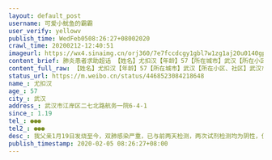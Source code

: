 ```yaml
---
layout: default_post
username: 可爱小鱿鱼的霸霸
user_verify: yellowv
publish_time: WedFeb0508:26:27+08002020
crawl_time: 20200212-12:40:51
imageurl: https://wx4.sinaimg.cn/orj360/7e7fccdcgy1gbl7w1zg1aj20u0140gp8.jpg,https://wx1.sinaimg.cn/orj360/7e7fccdcgy1gbl7w2dl1mj20u0140tc3.jpg,https://wx1.sinaimg.cn/orj360/7e7fccdcgy1gbl7w2q7b1j20u0140myi.jpg,https://wx4.sinaimg.cn/orj360/7e7fccdcgy1gbl7w35d0fj20u0140tam.jpg,https://wx2.sinaimg.cn/orj360/7e7fccdcgy1gbl7w3jpjlj21400u0765.jpg,https://wx1.sinaimg.cn/orj360/7e7fccdcgy1gbl7w3xl0uj20u0140dhy.jpg
content_brief: 肺炎患者求助超话 【姓名】尤扣汉【年龄】57【所在城市】武汉【所在小区、社区】武汉市江岸区二七北路航务一院6-4-1【患病时间】1.19【联系方式】●●●【其他紧急联系人】●●●【病情描述】我父亲1月19日发烧至今，双肺感染严重，已与前两天检测，两次试剂检测均为阴性，但CT ...全文
content_full_raw: 【姓名】尤扣汉【年龄】57【所在城市】武汉【所在小区、社区】武汉市江岸区二七北路航务一院6-4-1【患病时间】1.19【联系方式】●●●【其他紧急联系人】●●●【病情描述】我父亲1月19日发烧至今，双肺感染严重，已与前两天检测，两次试剂检测均为阴性，但CT显示双肺感染，高度疑似新冠，父亲目前必须吸氧打球蛋白维持生命。根据指挥部“四类人员管理”第二条要求:检测结果为“双阴”，但临床症状符合新冠状病毒感染的肺炎条件的重症患者必须入院治疗。但目前为止我父亲仍在医院门诊大厅日夜坚守，延续生命，他他还有高血压，脑溢血病史，不知父亲还能坚持多久！望政府及相关部门尽快收治入院系统治疗！
status_url: https://m.weibo.cn/status/4468523084218648
name_: 尤扣汉
age_: 57
city_: 武汉
address_: 武汉市江岸区二七北路航务一院6-4-1
since_: 1.19
tel_: ●●●
tel2_: ●●●
desc_: 我父亲1月19日发烧至今，双肺感染严重，已与前两天检测，两次试剂检测均为阴性，但CT显示双肺感染，高度疑似新冠，父亲目前必须吸氧打球蛋白维持生命。根据指挥部“四类人员管理”第二条要求检测结果为“双阴”，但临床症状符合新冠状病毒感染的肺炎条件的重症患者必须入院治疗。但目前为止我父亲仍在医院门诊大厅日夜坚守，延续生命，他他还有高血压，脑溢血病史，不知父亲还能坚持多久！望政府及相关部门尽快收治入院系统治疗！
publish_timestamp: 2020-02-05 08:26:27+08:00
---
```

